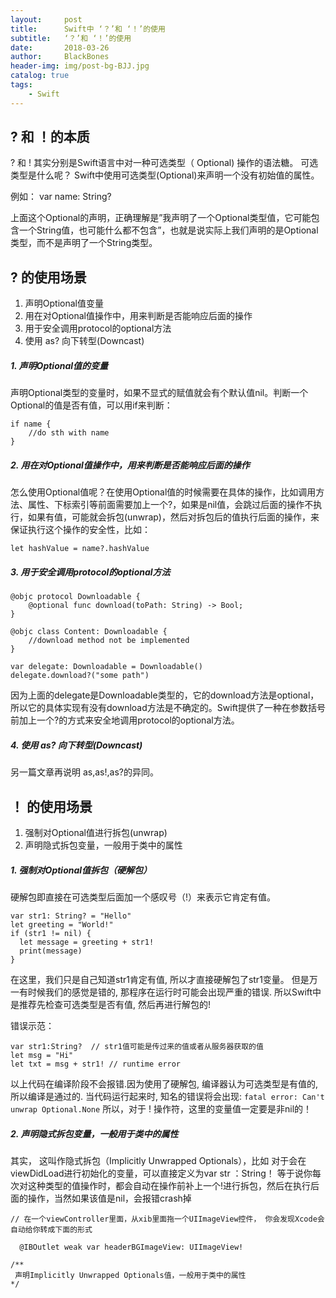 ```yaml
---
layout:     post
title:      Swift中 ‘？’和 ‘！’的使用
subtitle:   ‘？’和 ‘！’的使用
date:       2018-03-26
author:     BlackBones
header-img: img/post-bg-BJJ.jpg
catalog: true
tags:
    - Swift
---
```


## ? 和 ！的本质

? 和 ! 其实分别是Swift语言中对一种可选类型（ Optional) 操作的语法糖。 
可选类型是什么呢？ Swift中使用可选类型(Optional)来声明一个没有初始值的属性。 

例如： var name: String?

上面这个Optional的声明，正确理解是”我声明了一个Optional类型值，它可能包含一个String值，也可能什么都不包含”，也就是说实际上我们声明的是Optional类型，而不是声明了一个String类型。

## ? 的使用场景
1. 声明Optional值变量
2. 用在对Optional值操作中，用来判断是否能响应后面的操作
3. 用于安全调用protocol的optional方法
4. 使用 as? 向下转型(Downcast) 

##### 1. 声明Optional值的变量
声明Optional类型的变量时，如果不显式的赋值就会有个默认值nil。判断一个Optional的值是否有值，可以用if来判断：

```
if name {
    //do sth with name
}
```

##### 2. 用在对Optional值操作中，用来判断是否能响应后面的操作
怎么使用Optional值呢？在使用Optional值的时候需要在具体的操作，比如调用方法、属性、下标索引等前面需要加上一个?，如果是nil值，会跳过后面的操作不执行，如果有值，可能就会拆包(unwrap)，然后对拆包后的值执行后面的操作，来保证执行这个操作的安全性，比如：

```
let hashValue = name?.hashValue 
```

##### 3. 用于安全调用protocol的optional方法

```
@objc protocol Downloadable {
    @optional func download(toPath: String) -> Bool;
}

@objc class Content: Downloadable {
    //download method not be implemented
}

var delegate: Downloadable = Downloadable()
delegate.download?("some path")
```
因为上面的delegate是Downloadable类型的，它的download方法是optional，所以它的具体实现有没有download方法是不确定的。Swift提供了一种在参数括号前加上一个?的方式来安全地调用protocol的optional方法。

##### 4. 使用 as? 向下转型(Downcast)
另一篇文章再说明 as,as!,as?的异同。
## ！ 的使用场景
1. 强制对Optional值进行拆包(unwrap) 
2. 声明隐式拆包变量，一般用于类中的属性 

##### 1. 强制对Optional值拆包（硬解包）
硬解包即直接在可选类型后面加一个感叹号（!）来表示它肯定有值。

```
var str1: String? = "Hello"
let greeting = "World!"
if (str1 != nil) {
  let message = greeting + str1!
  print(message)
}
```
在这里，我们只是自己知道str1肯定有值, 所以才直接硬解包了str1变量。 但是万一有时候我们的感觉是错的, 那程序在运行时可能会出现严重的错误. 所以Swift中是推荐先检查可选类型是否有值, 然后再进行解包的!

错误示范：

```
var str1:String?  // str1值可能是传过来的值或者从服务器获取的值
let msg = "Hi"
let txt = msg + str1! // runtime error
```
 以上代码在编译阶段不会报错.因为使用了硬解包, 编译器认为可选类型是有值的, 所以编译是通过的. 当代码运行起来时, 知名的错误将会出现: `fatal error: Can't unwrap Optional.None`
 所以，对于  ! 操作符，这里的变量值一定要是非nil的！
 
#####  2. 声明隐式拆包变量，一般用于类中的属性 
其实， 这叫作隐式拆包（Implicitly Unwrapped Optionals），比如 对于会在viewDidLoad进行初始化的变量，可以直接定义为var str ：String！ 等于说你每次对这种类型的值操作时，都会自动在操作前补上一个!进行拆包，然后在执行后面的操作，当然如果该值是nil，会报错crash掉

```
// 在一个viewController里面，从xib里面拖一个UIImageView控件， 你会发现Xcode会自动给你转成下面的形式

  @IBOutlet weak var headerBGImageView: UIImageView!

/**
 声明Implicitly Unwrapped Optionals值，一般用于类中的属性
*/
```












